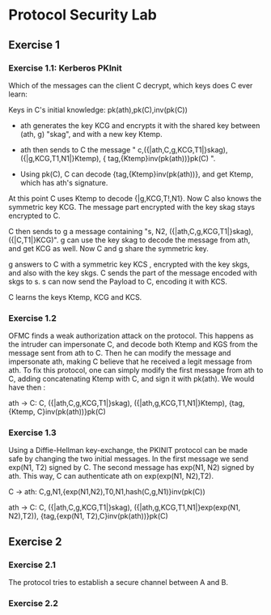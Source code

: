 # Protocol Security Lab

## Exercise 1
### Exercise 1.1: Kerberos PKInit

Which of the messages can the client C decrypt, which keys does C ever learn:

Keys in C's initial knowledge: pk(ath),pk(C),inv(pk(C))

- ath generates the key KCG  and encrypts it with the shared key between (ath, g) "skag", and with a new key Ktemp.

- ath then sends to C the message  " c,({|ath,C,g,KCG,T1|}skag), ({|g,KCG,T1,N1|}Ktemp), { tag,{Ktemp}inv(pk(ath))}pk(C) ".

- Using pk(C), C can decode {tag,{Ktemp}inv(pk(ath))}, and get Ktemp, which has ath's signature.

At this point C uses Ktemp to decode {|g,KCG,T!,N1}. Now C also knows the symmetric key KCG. 
The message part encrypted with the key skag stays encrypted to C.

C then sends to g a message containing "s, N2, ({|ath,C,g,KCG,T1|}skag),({|C,T1|}KCG)".
g can use the key skag to decode the message from ath, and get KCG as well. Now C and g share the symmetric key.

g answers to C with a symmetric key KCS , encrypted with the key skgs, and also  with the key skgs. C sends the part of the message encoded with skgs to s. s can now send the Payload to C, encoding it with KCS.

C learns the keys Ktemp, KCG and KCS.


### Exercise 1.2

OFMC finds a weak authorization attack on the protocol. This happens as the intruder can impersonate C, and decode both Ktemp and KGS from the message sent from ath to C. Then he can modify the message and impersonate ath, making C believe that he received a legit message from ath. To fix this protocol, one can simply modify the first message from ath to C, adding concatenating Ktemp with C, and sign it with pk(ath). We would have then :

ath -> C: C,
	({|ath,C,g,KCG,T1|}skag),
        ({|ath,g,KCG,T1,N1|}Ktemp),
        {tag,{Ktemp, C}inv(pk(ath))}pk(C)


### Exercise 1.3
Using a Diffie-Hellman key-exchange, the PKINIT protocol can be made safe by changing the two initial messages. In the first message we send exp(N1, T2) signed by C. The second message has exp(N1, N2) signed by ath. This way, C can authenticate ath on exp(exp(N1, N2),T2).

C -> ath: C,g,N1,{exp(N1,N2),T0,N1,hash(C,g,N1)}inv(pk(C))   

ath -> C: C,
	({|ath,C,g,KCG,T1|}skag),
        ({|ath,g,KCG,T1,N1|}exp(exp(N1, N2),T2)),
        {tag,{exp(N1, T2),C}inv(pk(ath))}pk(C)


## Exercise 2

### Exercise 2.1

The protocol tries to establish a secure channel between A and B.


### Exercise 2.2

